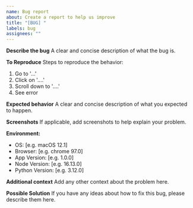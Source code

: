 ```yaml
---
name: Bug report
about: Create a report to help us improve
title: "[BUG] "
labels: bug
assignees: ""
---
```


**Describe the bug**
A clear and concise description of what the bug is.

**To Reproduce**
Steps to reproduce the behavior:

1. Go to '...'
2. Click on '....'
3. Scroll down to '....'
4. See error

**Expected behavior**
A clear and concise description of what you expected to happen.

**Screenshots**
If applicable, add screenshots to help explain your problem.

**Environment:**

- OS: [e.g. macOS 12.1]
- Browser: [e.g. chrome 97.0]
- App Version: [e.g. 1.0.0]
- Node Version: [e.g. 16.13.0]
- Python Version: [e.g. 3.12.0]

**Additional context**
Add any other context about the problem here.

**Possible Solution**
If you have any ideas about how to fix this bug, please describe them here.
